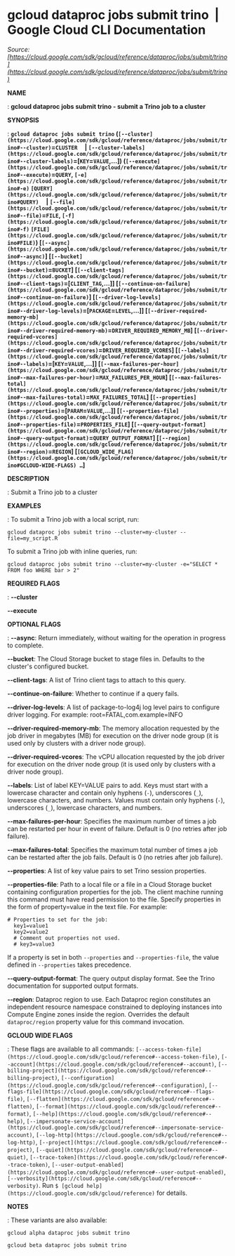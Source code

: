 # gcloud dataproc jobs submit trino  |  Google Cloud CLI Documentation

*Source: [https://cloud.google.com/sdk/gcloud/reference/dataproc/jobs/submit/trino](https://cloud.google.com/sdk/gcloud/reference/dataproc/jobs/submit/trino)*

**NAME**

: **gcloud dataproc jobs submit trino - submit a Trino job to a cluster**

**SYNOPSIS**

: **`gcloud dataproc jobs submit trino` (`[--cluster](https://cloud.google.com/sdk/gcloud/reference/dataproc/jobs/submit/trino#--cluster)`=`CLUSTER`     | `[--cluster-labels](https://cloud.google.com/sdk/gcloud/reference/dataproc/jobs/submit/trino#--cluster-labels)`=[`KEY`=`VALUE`,…]) (`[--execute](https://cloud.google.com/sdk/gcloud/reference/dataproc/jobs/submit/trino#--execute)`=`QUERY`, `[-e](https://cloud.google.com/sdk/gcloud/reference/dataproc/jobs/submit/trino#-e)` `[QUERY](https://cloud.google.com/sdk/gcloud/reference/dataproc/jobs/submit/trino#QUERY)`     | `[--file](https://cloud.google.com/sdk/gcloud/reference/dataproc/jobs/submit/trino#--file)`=`FILE`, `[-f](https://cloud.google.com/sdk/gcloud/reference/dataproc/jobs/submit/trino#-f)` `[FILE](https://cloud.google.com/sdk/gcloud/reference/dataproc/jobs/submit/trino#FILE)`) [`[--async](https://cloud.google.com/sdk/gcloud/reference/dataproc/jobs/submit/trino#--async)`] [`[--bucket](https://cloud.google.com/sdk/gcloud/reference/dataproc/jobs/submit/trino#--bucket)`=`BUCKET`] [`[--client-tags](https://cloud.google.com/sdk/gcloud/reference/dataproc/jobs/submit/trino#--client-tags)`=[`CLIENT_TAG`,…]] [`[--continue-on-failure](https://cloud.google.com/sdk/gcloud/reference/dataproc/jobs/submit/trino#--continue-on-failure)`] [`[--driver-log-levels](https://cloud.google.com/sdk/gcloud/reference/dataproc/jobs/submit/trino#--driver-log-levels)`=[`PACKAGE`=`LEVEL`,…]] [`[--driver-required-memory-mb](https://cloud.google.com/sdk/gcloud/reference/dataproc/jobs/submit/trino#--driver-required-memory-mb)`=`DRIVER_REQUIRED_MEMORY_MB`] [`[--driver-required-vcores](https://cloud.google.com/sdk/gcloud/reference/dataproc/jobs/submit/trino#--driver-required-vcores)`=`DRIVER_REQUIRED_VCORES`] [`[--labels](https://cloud.google.com/sdk/gcloud/reference/dataproc/jobs/submit/trino#--labels)`=[`KEY`=`VALUE`,…]] [`[--max-failures-per-hour](https://cloud.google.com/sdk/gcloud/reference/dataproc/jobs/submit/trino#--max-failures-per-hour)`=`MAX_FAILURES_PER_HOUR`] [`[--max-failures-total](https://cloud.google.com/sdk/gcloud/reference/dataproc/jobs/submit/trino#--max-failures-total)`=`MAX_FAILURES_TOTAL`] [`[--properties](https://cloud.google.com/sdk/gcloud/reference/dataproc/jobs/submit/trino#--properties)`=[`PARAM`=`VALUE`,…]] [`[--properties-file](https://cloud.google.com/sdk/gcloud/reference/dataproc/jobs/submit/trino#--properties-file)`=`PROPERTIES_FILE`] [`[--query-output-format](https://cloud.google.com/sdk/gcloud/reference/dataproc/jobs/submit/trino#--query-output-format)`=`QUERY_OUTPUT_FORMAT`] [`[--region](https://cloud.google.com/sdk/gcloud/reference/dataproc/jobs/submit/trino#--region)`=`REGION`] [`[GCLOUD_WIDE_FLAG](https://cloud.google.com/sdk/gcloud/reference/dataproc/jobs/submit/trino#GCLOUD-WIDE-FLAGS) …`]**

**DESCRIPTION**

: Submit a Trino job to a cluster

**EXAMPLES**

: To submit a Trino job with a local script, run:

```
gcloud dataproc jobs submit trino --cluster=my-cluster --file=my_script.R
```

To submit a Trino job with inline queries, run:

```
gcloud dataproc jobs submit trino --cluster=my-cluster -e="SELECT * FROM foo WHERE bar > 2"
```

**REQUIRED FLAGS**

: **--cluster**

**--execute**

**OPTIONAL FLAGS**

: **--async**:
Return immediately, without waiting for the operation in progress to complete.

**--bucket**:
The Cloud Storage bucket to stage files in. Defaults to the cluster's configured
bucket.

**--client-tags**:
A list of Trino client tags to attach to this query.

**--continue-on-failure**:
Whether to continue if a query fails.

**--driver-log-levels**:
A list of package-to-log4j log level pairs to configure driver logging. For
example: root=FATAL,com.example=INFO

**--driver-required-memory-mb**:
The memory allocation requested by the job driver in megabytes (MB) for
execution on the driver node group (it is used only by clusters with a driver
node group).

**--driver-required-vcores**:
The vCPU allocation requested by the job driver for execution on the driver node
group (it is used only by clusters with a driver node group).

**--labels**:
List of label KEY=VALUE pairs to add.
Keys must start with a lowercase character and contain only hyphens
(`-`), underscores (`_`), lowercase characters, and
numbers. Values must contain only hyphens (`-`), underscores
(`_`), lowercase characters, and numbers.

**--max-failures-per-hour**:
Specifies the maximum number of times a job can be restarted per hour in event
of failure. Default is 0 (no retries after job failure).

**--max-failures-total**:
Specifies the maximum total number of times a job can be restarted after the job
fails. Default is 0 (no retries after job failure).

**--properties**:
A list of key value pairs to set Trino session properties.

**--properties-file**:
Path to a local file or a file in a Cloud Storage bucket containing
configuration properties for the job. The client machine running this command
must have read permission to the file.
Specify properties in the form of property=value in the text file. For example:

```
# Properties to set for the job:
  key1=value1
  key2=value2
  # Comment out properties not used.
  # key3=value3
```

If a property is set in both `--properties` and
`--properties-file`, the value defined in `--properties`
takes precedence.

**--query-output-format**:
The query output display format. See the Trino documentation for supported
output formats.

**--region**:
Dataproc region to use. Each Dataproc region constitutes an independent resource
namespace constrained to deploying instances into Compute Engine zones inside
the region. Overrides the default `dataproc/region` property value
for this command invocation.

**GCLOUD WIDE FLAGS**

: These flags are available to all commands: `[--access-token-file](https://cloud.google.com/sdk/gcloud/reference#--access-token-file)`,
`[--account](https://cloud.google.com/sdk/gcloud/reference#--account)`, `[--billing-project](https://cloud.google.com/sdk/gcloud/reference#--billing-project)`,
`[--configuration](https://cloud.google.com/sdk/gcloud/reference#--configuration)`,
`[--flags-file](https://cloud.google.com/sdk/gcloud/reference#--flags-file)`,
`[--flatten](https://cloud.google.com/sdk/gcloud/reference#--flatten)`, `[--format](https://cloud.google.com/sdk/gcloud/reference#--format)`, `[--help](https://cloud.google.com/sdk/gcloud/reference#--help)`, `[--impersonate-service-account](https://cloud.google.com/sdk/gcloud/reference#--impersonate-service-account)`,
`[--log-http](https://cloud.google.com/sdk/gcloud/reference#--log-http)`,
`[--project](https://cloud.google.com/sdk/gcloud/reference#--project)`, `[--quiet](https://cloud.google.com/sdk/gcloud/reference#--quiet)`, `[--trace-token](https://cloud.google.com/sdk/gcloud/reference#--trace-token)`, `[--user-output-enabled](https://cloud.google.com/sdk/gcloud/reference#--user-output-enabled)`,
`[--verbosity](https://cloud.google.com/sdk/gcloud/reference#--verbosity)`.
Run `$ [gcloud help](https://cloud.google.com/sdk/gcloud/reference)` for details.

**NOTES**

: These variants are also available:

```
gcloud alpha dataproc jobs submit trino
```

```
gcloud beta dataproc jobs submit trino
```